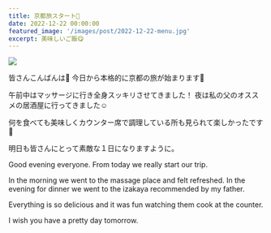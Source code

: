 ```yaml
---
title: 京都旅スタート💖
date: 2022-12-22 00:00:00
featured_image: '/images/post/2022-12-22-menu.jpg'
excerpt: 美味しいご飯😋
---
```


![](https://yutarochan.github.io/yurumina/images/post/2022-12-22-menu.jpg)

皆さんこんばんは🌙
今日から本格的に京都の旅が始まります🤗

午前中はマッサージに行き全身スッキリさせてきました！
夜は私の父のオススメの居酒屋に行ってきました☺︎

何を食べても美味しくカウンター席で調理している所も見られて楽しかったです💖

明日も皆さんにとって素敵な１日になりますように。


Good evening everyone.
From today we really start our trip.

In the morning we went to the massage place and felt refreshed.
In the evening for dinner we went to the izakaya recommended by my father.

Everything is so delicious and it was fun watching them cook at the counter.

I wish you have a pretty day tomorrow.
